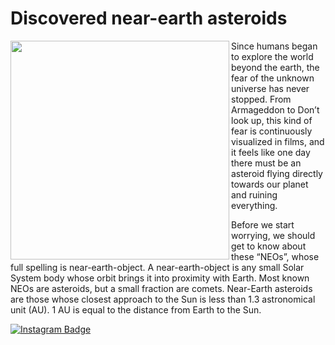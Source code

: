 # Discovered near-earth asteroids

<img align="left" width="350" src="/dataviz-archive/discovered-near-earth-asteroids/discovered-near-earth-asteroids.png" />

Since humans began to explore the world beyond the earth, the fear of the unknown universe has never stopped. From Armageddon to Don’t look up, this kind of fear is continuously visualized in films, and it feels like one day there must be an asteroid flying directly towards our planet and ruining everything.

Before we start worrying, we should get to know about these “NEOs”, whose full spelling is near-earth-object. A near-earth-object is any small Solar System body whose orbit brings it into proximity with Earth. Most known NEOs are asteroids, but a small fraction are comets. Near-Earth asteroids are those whose closest approach to the Sun is less than 1.3 astronomical unit (AU). 1 AU is equal to the distance from Earth to the Sun.

[![Instagram Badge](https://img.shields.io/badge/-See%20post%20on%20Instagram-F5EDEA?logo=instagram&logoColor=black&style=flat)](https://www.instagram.com/p/CmFOO2tj5nK/?igshid=MDJmNzVkMjY=)
